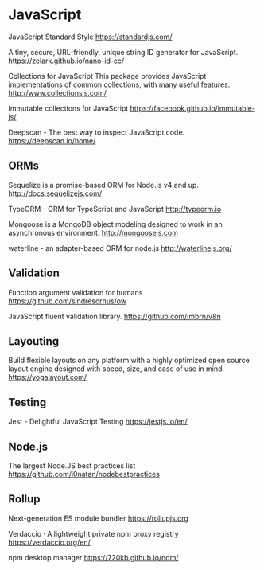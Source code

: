 # JavaScript #

JavaScript Standard Style
https://standardjs.com/

A tiny, secure, URL-friendly, unique string ID generator for JavaScript.
https://zelark.github.io/nano-id-cc/

Collections for JavaScript
This package provides JavaScript implementations of common collections, with many useful features.
http://www.collectionsjs.com/

Immutable collections for JavaScript
https://facebook.github.io/immutable-js/

Deepscan - The best way to inspect JavaScript code.
https://deepscan.io/home/

## ORMs ##

Sequelize is a promise-based ORM for Node.js v4 and up.
http://docs.sequelizejs.com/

TypeORM - ORM for TypeScript and JavaScript
http://typeorm.io

Mongoose is a MongoDB object modeling designed to work in an asynchronous environment. 
http://mongoosejs.com

waterline - an adapter-based ORM for node.js
http://waterlinejs.org/

## Validation ##

Function argument validation for humans
https://github.com/sindresorhus/ow

JavaScript fluent validation library.
https://github.com/imbrn/v8n

## Layouting ##

Build flexible layouts on any platform with a highly optimized open source layout engine designed with speed, size, and ease of use in mind.
https://yogalayout.com/

## Testing ##

Jest - Delightful JavaScript Testing
https://jestjs.io/en/

## Node.js ##

The largest Node.JS best practices list
https://github.com/i0natan/nodebestpractices

## Rollup ##

Next-generation ES module bundler
https://rollupjs.org

Verdaccio · A lightweight private npm proxy registry
https://verdaccio.org/en/

npm desktop manager
https://720kb.github.io/ndm/